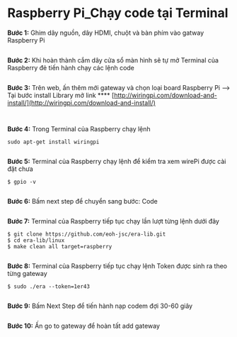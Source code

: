 # Raspberry Pi\_Chạy code tại Terminal

**Bước 1:** Ghim dây nguồn, dây HDMI, chuột và bàn phím vào gatway Raspberry Pi

<figure><img src="../../.gitbook/assets/image (2) (4).png" alt=""><figcaption></figcaption></figure>

**Bước 2:** Khi hoàn thành cắm dây cửa sổ màn hình sẽ tự mở Terminal của Raspberry đẻ tiến hành chạy các lệnh code

<figure><img src="../../.gitbook/assets/image (10) (5).png" alt=""><figcaption></figcaption></figure>

**Bước 3:** Trên web, ấn thêm mới gateway và chọn loại board Raspberry Pi --> Tại bước install Library  mở link **** [http://wiringpi.com/download-and-install/](http://wiringpi.com/download-and-install/)

<figure><img src="../../.gitbook/assets/image (36) (1).png" alt=""><figcaption></figcaption></figure>

<figure><img src="../../.gitbook/assets/image (16).png" alt=""><figcaption></figcaption></figure>

**Bước 4:** Trong Terminal của Raspberry chạy lệnh&#x20;

```
sudo apt-get install wiringpi
```

<figure><img src="../../.gitbook/assets/image (13).png" alt=""><figcaption></figcaption></figure>

**Bước 5:** Terminal của Raspberry chạy lệnh để kiểm tra xem wirePi được cài đặt chưa

```
$ gpio -v
```

<figure><img src="../../.gitbook/assets/image (27).png" alt=""><figcaption></figcaption></figure>

**Bước 6:** Bấm next step để chuyển sang  bước: Code

<figure><img src="../../.gitbook/assets/image (51).png" alt=""><figcaption></figcaption></figure>

**Bước 7:** Terminal của Raspberry tiếp tục chạy lần lượt từng lệnh dưới đây

```
$ git clone https://github.com/eoh-jsc/era-lib.git 
$ cd era-lib/linux 
$ make clean all target=raspberry
```

<figure><img src="../../.gitbook/assets/image (19).png" alt=""><figcaption></figcaption></figure>

**Bước 8:** Terminal của Raspberry tiếp tục chạy lệnh Token được sinh ra theo từng gateway

```
$ sudo ./era --token=1er43
```

<figure><img src="../../.gitbook/assets/image (1) (5).png" alt=""><figcaption></figcaption></figure>

**Bước 9:** Bấm Next Step để tiến hành nạp codem đợi 30-60 giây

<figure><img src="../../.gitbook/assets/image (4) (1).png" alt=""><figcaption></figcaption></figure>

**Bước 10:** Ấn go to gateway để hoàn tất add gateway

&#x20;

<figure><img src="../../.gitbook/assets/image (52).png" alt=""><figcaption></figcaption></figure>

<figure><img src="../../.gitbook/assets/image (8) (2).png" alt=""><figcaption></figcaption></figure>
